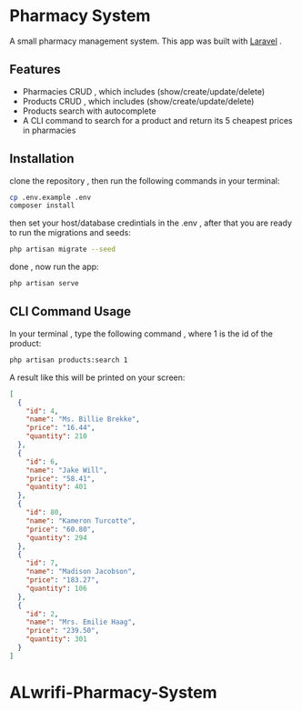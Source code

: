 # Pharmacy System

A small pharmacy management system. This app was built with [Laravel](https://laravel.com/docs/8.x) .

## Features

* Pharmacies CRUD , which includes (show/create/update/delete)
* Products CRUD , which includes (show/create/update/delete)
* Products search with autocomplete
* A CLI command to search for a product and return its 5 cheapest prices in pharmacies 

## Installation

clone the repository , then run the following commands in your terminal:

```bash
cp .env.example .env
composer install
```

then set your host/database credintials in the .env , after that you are ready to run the migrations and seeds:

```bash
php artisan migrate --seed
```

done , now run the app:

```bash
php artisan serve
```
## CLI Command Usage

In your terminal , type the following command , where 1 is the id of the product:

```bash
php artisan products:search 1
```

A result like this will be printed on your screen:

```json
[
  {
    "id": 4,
    "name": "Ms. Billie Brekke",
    "price": "16.44",
    "quantity": 210
  },
  {
    "id": 6,
    "name": "Jake Will",
    "price": "58.41",
    "quantity": 401
  },
  {
    "id": 80,
    "name": "Kameron Turcotte",
    "price": "60.80",
    "quantity": 294
  },
  {
    "id": 7,
    "name": "Madison Jacobson",
    "price": "183.27",
    "quantity": 106
  },
  {
    "id": 2,
    "name": "Mrs. Emilie Haag",
    "price": "239.50",
    "quantity": 301
  }
]
```










# ALwrifi-Pharmacy-System
